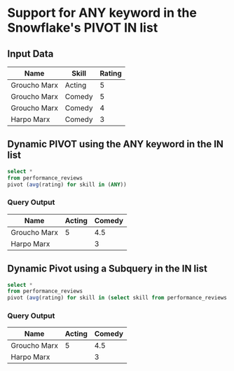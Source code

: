 # Support for ANY keyword in the Snowflake's PIVOT IN list

## Input Data

| Name         | Skill  | Rating |
|--------------|--------|--------|
| Groucho Marx | Acting | 5      |
| Groucho Marx | Comedy | 5      |
| Groucho Marx | Comedy | 4      |
| Harpo Marx   | Comedy | 3      |

## Dynamic PIVOT using the ANY keyword in the IN list
```sql
select *
from performance_reviews
pivot (avg(rating) for skill in (ANY))
```

### Query Output
| Name         | Acting | Comedy |
|--------------|--------|--------|
| Groucho Marx | 5      | 4.5    |
| Harpo Marx   |        | 3      |


## Dynamic Pivot using a Subquery in the IN list

```sql
select *
from performance_reviews
pivot (avg(rating) for skill in (select skill from performance_reviews where rating > 4));
```

### Query Output

| Name         | Acting | Comedy |
|--------------|--------|--------|
| Groucho Marx | 5      | 4.5    |
| Harpo Marx   |        | 3      |
